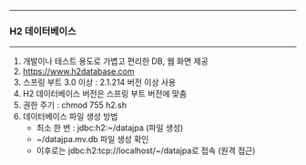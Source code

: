 -----
### H2 데이터베이스
-----
1. 개발이나 테스트 용도로 가볍고 편리한 DB, 웹 화면 제공
2. https://www.h2database.com
3. 스프링 부트 3.0 이상 : 2.1.214 버전 이상 사용
4. H2 데이터베이스 버전은 스프링 부트 버전에 맞춤
5. 권한 주기 : chmod 755 h2.sh
6. 데이터베이스 파일 생성 방법
   - 최소 한 번 : jdbc:h2:~/datajpa (파일 생성)
   - ~/datajpa.mv.db 파일 생성 확인
   - 이후로는 jdbc:h2:tcp://localhost/~/datajpa로 접속 (원격 접근)
